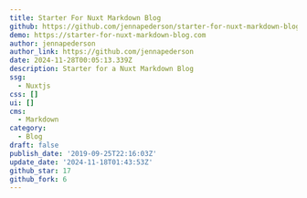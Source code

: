 ```yaml
---
title: Starter For Nuxt Markdown Blog
github: https://github.com/jennapederson/starter-for-nuxt-markdown-blog
demo: https://starter-for-nuxt-markdown-blog.com
author: jennapederson
author_link: https://github.com/jennapederson
date: 2024-11-28T00:05:13.339Z
description: Starter for a Nuxt Markdown Blog
ssg:
  - Nuxtjs
css: []
ui: []
cms:
  - Markdown
category:
  - Blog
draft: false
publish_date: '2019-09-25T22:16:03Z'
update_date: '2024-11-18T01:43:53Z'
github_star: 17
github_fork: 6
---
```

